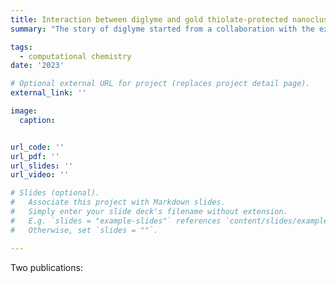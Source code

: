 ```yaml
---
title: Interaction between diglyme and gold thiolate-protected nanocluster
summary: "The story of diglyme started from a collaboration with the experimental group, where we found the diglyme@gold nanocluster system shows very high stablity (https://doi.org/10.1039/D2NR02426H ). We then applied DFT method and ETS-NOCV theory to study the growth mechansim of gold nanoclusters in the presence of diglyme (https://doi.org/10.1021/acs.jpca.2c04218 ). Then, we planned to employ machine learning methods to develop force fields for the gold nanoclusters in explicit solvent molecules (like diglyme solvent). To kick off everthing, we are planning to work on training the machine learning potential for gold nanocluster itself. We are now at the stage of optimizing the machine-learning force fields, Please stay tuned😊"

tags:
  - computational chemistry
date: '2023'

# Optional external URL for project (replaces project detail page).
external_link: ''

image:
  caption:


url_code: ''
url_pdf: ''
url_slides: ''
url_video: ''

# Slides (optional).
#   Associate this project with Markdown slides.
#   Simply enter your slide deck's filename without extension.
#   E.g. `slides = "example-slides"` references `content/slides/example-slides.md`.
#   Otherwise, set `slides = ""`.

---
```

Two publications:

